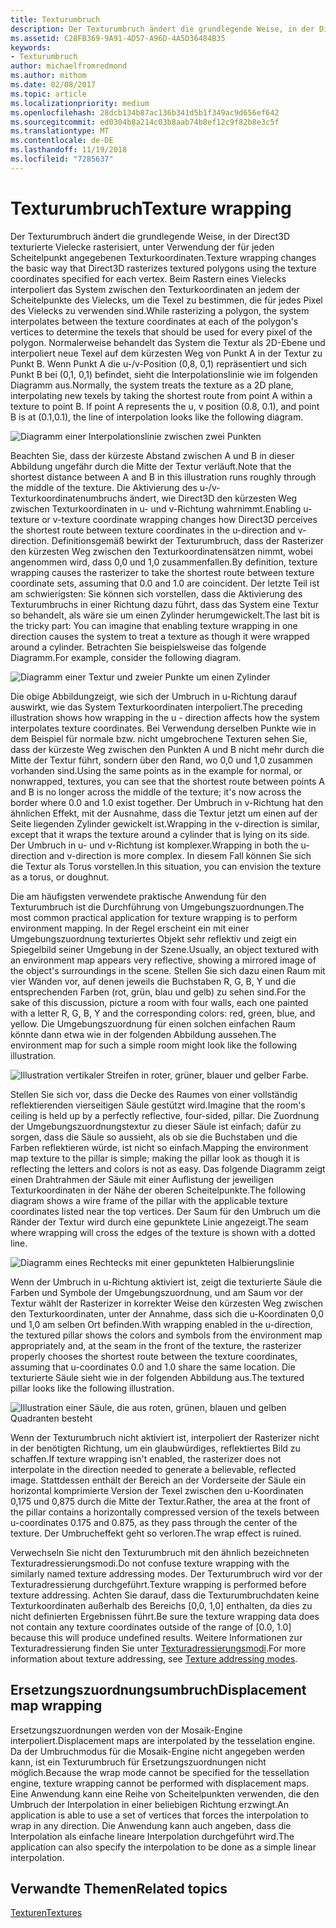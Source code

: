 ```yaml
---
title: Texturumbruch
description: Der Texturumbruch ändert die grundlegende Weise, in der Direct3D texturierte Vielecke rasterisiert, unter Verwendung der für jeden Scheitelpunkt angegebenen Texturkoordinaten.
ms.assetid: C28FB369-9A91-4D57-A96D-4A5D36484B35
keywords:
- Texturumbruch
author: michaelfromredmond
ms.author: mithom
ms.date: 02/08/2017
ms.topic: article
ms.localizationpriority: medium
ms.openlocfilehash: 28dcb134b87ac136b341d5b1f349ac9d656ef642
ms.sourcegitcommit: ed0304b8a214c03b8aab74b8ef12c9f82b8e3c5f
ms.translationtype: MT
ms.contentlocale: de-DE
ms.lasthandoff: 11/19/2018
ms.locfileid: "7285637"
---
```

# <a name="texture-wrapping"></a><span data-ttu-id="0cf2b-104">Texturumbruch</span><span class="sxs-lookup"><span data-stu-id="0cf2b-104">Texture wrapping</span></span>


<span data-ttu-id="0cf2b-105">Der Texturumbruch ändert die grundlegende Weise, in der Direct3D texturierte Vielecke rasterisiert, unter Verwendung der für jeden Scheitelpunkt angegebenen Texturkoordinaten.</span><span class="sxs-lookup"><span data-stu-id="0cf2b-105">Texture wrapping changes the basic way that Direct3D rasterizes textured polygons using the texture coordinates specified for each vertex.</span></span> <span data-ttu-id="0cf2b-106">Beim Rastern eines Vielecks interpoliert das System zwischen den Texturkoordinaten an jedem der Scheitelpunkte des Vielecks, um die Texel zu bestimmen, die für jedes Pixel des Vielecks zu verwenden sind.</span><span class="sxs-lookup"><span data-stu-id="0cf2b-106">While rasterizing a polygon, the system interpolates between the texture coordinates at each of the polygon's vertices to determine the texels that should be used for every pixel of the polygon.</span></span> <span data-ttu-id="0cf2b-107">Normalerweise behandelt das System die Textur als 2D-Ebene und interpoliert neue Texel auf dem kürzesten Weg von Punkt A in der Textur zu Punkt B. Wenn Punkt A die u-/v-Position (0,8, 0,1) repräsentiert und sich Punkt B bei (0,1, 0,1) befindet, sieht die Interpolationslinie wie im folgenden Diagramm aus.</span><span class="sxs-lookup"><span data-stu-id="0cf2b-107">Normally, the system treats the texture as a 2D plane, interpolating new texels by taking the shortest route from point A within a texture to point B. If point A represents the u, v position (0.8, 0.1), and point B is at (0.1,0.1), the line of interpolation looks like the following diagram.</span></span>

![Diagramm einer Interpolationslinie zwischen zwei Punkten](images/interp1.png)

<span data-ttu-id="0cf2b-109">Beachten Sie, dass der kürzeste Abstand zwischen A und B in dieser Abbildung ungefähr durch die Mitte der Textur verläuft.</span><span class="sxs-lookup"><span data-stu-id="0cf2b-109">Note that the shortest distance between A and B in this illustration runs roughly through the middle of the texture.</span></span> <span data-ttu-id="0cf2b-110">Die Aktivierung des u-/v-Texturkoordinatenumbruchs ändert, wie Direct3D den kürzesten Weg zwischen Texturkoordinaten in u- und v-Richtung wahrnimmt.</span><span class="sxs-lookup"><span data-stu-id="0cf2b-110">Enabling u-texture or v-texture coordinate wrapping changes how Direct3D perceives the shortest route between texture coordinates in the u-direction and v-direction.</span></span> <span data-ttu-id="0cf2b-111">Definitionsgemäß bewirkt der Texturumbruch, dass der Rasterizer den kürzesten Weg zwischen den Texturkoordinatensätzen nimmt, wobei angenommen wird, dass 0,0 und 1,0 zusammenfallen.</span><span class="sxs-lookup"><span data-stu-id="0cf2b-111">By definition, texture wrapping causes the rasterizer to take the shortest route between texture coordinate sets, assuming that 0.0 and 1.0 are coincident.</span></span> <span data-ttu-id="0cf2b-112">Der letzte Teil ist am schwierigsten: Sie können sich vorstellen, dass die Aktivierung des Texturumbruchs in einer Richtung dazu führt, dass das System eine Textur so behandelt, als wäre sie um einen Zylinder herumgewickelt.</span><span class="sxs-lookup"><span data-stu-id="0cf2b-112">The last bit is the tricky part: You can imagine that enabling texture wrapping in one direction causes the system to treat a texture as though it were wrapped around a cylinder.</span></span> <span data-ttu-id="0cf2b-113">Betrachten Sie beispielsweise das folgende Diagramm.</span><span class="sxs-lookup"><span data-stu-id="0cf2b-113">For example, consider the following diagram.</span></span>

![Diagramm einer Textur und zweier Punkte um einen Zylinder](images/interp2.png)

<span data-ttu-id="0cf2b-115">Die obige Abbildungzeigt, wie sich der Umbruch in u-Richtung darauf auswirkt, wie das System Texturkoordinaten interpoliert.</span><span class="sxs-lookup"><span data-stu-id="0cf2b-115">The preceding illustration shows how wrapping in the u - direction affects how the system interpolates texture coordinates.</span></span> <span data-ttu-id="0cf2b-116">Bei Verwendung derselben Punkte wie in dem Beispiel für normale bzw. nicht umgebrochene Texturen sehen Sie, dass der kürzeste Weg zwischen den Punkten A und B nicht mehr durch die Mitte der Textur führt, sondern über den Rand, wo 0,0 und 1,0 zusammen vorhanden sind.</span><span class="sxs-lookup"><span data-stu-id="0cf2b-116">Using the same points as in the example for normal, or nonwrapped, textures, you can see that the shortest route between points A and B is no longer across the middle of the texture; it's now across the border where 0.0 and 1.0 exist together.</span></span> <span data-ttu-id="0cf2b-117">Der Umbruch in v-Richtung hat den ähnlichen Effekt, mit der Ausnahme, dass die Textur jetzt um einen auf der Seite liegenden Zylinder gewickelt ist.</span><span class="sxs-lookup"><span data-stu-id="0cf2b-117">Wrapping in the v-direction is similar, except that it wraps the texture around a cylinder that is lying on its side.</span></span> <span data-ttu-id="0cf2b-118">Der Umbruch in u- und v-Richtung ist komplexer.</span><span class="sxs-lookup"><span data-stu-id="0cf2b-118">Wrapping in both the u-direction and v-direction is more complex.</span></span> <span data-ttu-id="0cf2b-119">In diesem Fall können Sie sich die Textur als Torus vorstellen.</span><span class="sxs-lookup"><span data-stu-id="0cf2b-119">In this situation, you can envision the texture as a torus, or doughnut.</span></span>

<span data-ttu-id="0cf2b-120">Die am häufigsten verwendete praktische Anwendung für den Texturumbruch ist die Durchführung von Umgebungszuordnungen.</span><span class="sxs-lookup"><span data-stu-id="0cf2b-120">The most common practical application for texture wrapping is to perform environment mapping.</span></span> <span data-ttu-id="0cf2b-121">In der Regel erscheint ein mit einer Umgebungszuordnung texturiertes Objekt sehr reflektiv und zeigt ein Spiegelbild seiner Umgebung in der Szene.</span><span class="sxs-lookup"><span data-stu-id="0cf2b-121">Usually, an object textured with an environment map appears very reflective, showing a mirrored image of the object's surroundings in the scene.</span></span> <span data-ttu-id="0cf2b-122">Stellen Sie sich dazu einen Raum mit vier Wänden vor, auf denen jeweils die Buchstaben R, G, B, Y und die entsprechenden Farben (rot, grün, blau und gelb) zu sehen sind.</span><span class="sxs-lookup"><span data-stu-id="0cf2b-122">For the sake of this discussion, picture a room with four walls, each one painted with a letter R, G, B, Y and the corresponding colors: red, green, blue, and yellow.</span></span> <span data-ttu-id="0cf2b-123">Die Umgebungszuordnung für einen solchen einfachen Raum könnte dann etwa wie in der folgenden Abbildung aussehen.</span><span class="sxs-lookup"><span data-stu-id="0cf2b-123">The environment map for such a simple room might look like the following illustration.</span></span>

![Illustration vertikaler Streifen in roter, grüner, blauer und gelber Farbe.](images/envmap.png)

<span data-ttu-id="0cf2b-125">Stellen Sie sich vor, dass die Decke des Raumes von einer vollständig reflektierenden vierseitigen Säule gestützt wird.</span><span class="sxs-lookup"><span data-stu-id="0cf2b-125">Imagine that the room's ceiling is held up by a perfectly reflective, four-sided, pillar.</span></span> <span data-ttu-id="0cf2b-126">Die Zuordnung der Umgebungszuordnungstextur zu dieser Säule ist einfach; dafür zu sorgen, dass die Säule so aussieht, als ob sie die Buchstaben und die Farben reflektieren würde, ist nicht so einfach.</span><span class="sxs-lookup"><span data-stu-id="0cf2b-126">Mapping the environment map texture to the pillar is simple; making the pillar look as though it is reflecting the letters and colors is not as easy.</span></span> <span data-ttu-id="0cf2b-127">Das folgende Diagramm zeigt einen Drahtrahmen der Säule mit einer Auflistung der jeweiligen Texturkoordinaten in der Nähe der oberen Scheitelpunkte.</span><span class="sxs-lookup"><span data-stu-id="0cf2b-127">The following diagram shows a wire frame of the pillar with the applicable texture coordinates listed near the top vertices.</span></span> <span data-ttu-id="0cf2b-128">Der Saum für den Umbruch um die Ränder der Textur wird durch eine gepunktete Linie angezeigt.</span><span class="sxs-lookup"><span data-stu-id="0cf2b-128">The seam where wrapping will cross the edges of the texture is shown with a dotted line.</span></span>

![Diagramm eines Rechtecks mit einer gepunkteten Halbierungslinie](images/seam.png)

<span data-ttu-id="0cf2b-130">Wenn der Umbruch in u-Richtung aktiviert ist, zeigt die texturierte Säule die Farben und Symbole der Umgebungszuordnung, und am Saum vor der Textur wählt der Rasterizer in korrekter Weise den kürzesten Weg zwischen den Texturkoordinaten, unter der Annahme, dass sich die u-Koordinaten 0,0 und 1,0 am selben Ort befinden.</span><span class="sxs-lookup"><span data-stu-id="0cf2b-130">With wrapping enabled in the u-direction, the textured pillar shows the colors and symbols from the environment map appropriately and, at the seam in the front of the texture, the rasterizer properly chooses the shortest route between the texture coordinates, assuming that u-coordinates 0.0 and 1.0 share the same location.</span></span> <span data-ttu-id="0cf2b-131">Die texturierte Säule sieht wie in der folgenden Abbildung aus.</span><span class="sxs-lookup"><span data-stu-id="0cf2b-131">The textured pillar looks like the following illustration.</span></span>

![Illustration einer Säule, die aus roten, grünen, blauen und gelben Quadranten besteht](images/tex-seam.png)

<span data-ttu-id="0cf2b-133">Wenn der Texturumbruch nicht aktiviert ist, interpoliert der Rasterizer nicht in der benötigten Richtung, um ein glaubwürdiges, reflektiertes Bild zu schaffen.</span><span class="sxs-lookup"><span data-stu-id="0cf2b-133">If texture wrapping isn't enabled, the rasterizer does not interpolate in the direction needed to generate a believable, reflected image.</span></span> <span data-ttu-id="0cf2b-134">Stattdessen enthält der Bereich an der Vorderseite der Säule ein horizontal komprimierte Version der Texel zwischen den u-Koordinaten 0,175 und 0,875 durch die Mitte der Textur.</span><span class="sxs-lookup"><span data-stu-id="0cf2b-134">Rather, the area at the front of the pillar contains a horizontally compressed version of the texels between u-coordinates 0.175 and 0.875, as they pass through the center of the texture.</span></span> <span data-ttu-id="0cf2b-135">Der Umbrucheffekt geht so verloren.</span><span class="sxs-lookup"><span data-stu-id="0cf2b-135">The wrap effect is ruined.</span></span>

<span data-ttu-id="0cf2b-136">Verwechseln Sie nicht den Texturumbruch mit den ähnlich bezeichneten Texturadressierungsmodi.</span><span class="sxs-lookup"><span data-stu-id="0cf2b-136">Do not confuse texture wrapping with the similarly named texture addressing modes.</span></span> <span data-ttu-id="0cf2b-137">Der Texturumbruch wird vor der Texturadressierung durchgeführt.</span><span class="sxs-lookup"><span data-stu-id="0cf2b-137">Texture wrapping is performed before texture addressing.</span></span> <span data-ttu-id="0cf2b-138">Achten Sie darauf, dass die Texturumbruchdaten keine Texturkoordinaten außerhalb des Bereichs \[0,0, 1,0\] enthalten, da dies zu nicht definierten Ergebnissen führt.</span><span class="sxs-lookup"><span data-stu-id="0cf2b-138">Be sure the texture wrapping data does not contain any texture coordinates outside of the range of \[0.0, 1.0\] because this will produce undefined results.</span></span> <span data-ttu-id="0cf2b-139">Weitere Informationen zur Texturadressierung finden Sie unter [Texturadressierungsmodi](texture-addressing-modes.md).</span><span class="sxs-lookup"><span data-stu-id="0cf2b-139">For more information about texture addressing, see [Texture addressing modes](texture-addressing-modes.md).</span></span>

## <a name="span-iddisplacementmapwrappingspanspan-iddisplacementmapwrappingspanspan-iddisplacementmapwrappingspandisplacement-map-wrapping"></a><span data-ttu-id="0cf2b-140"><span id="Displacement_Map_Wrapping"></span><span id="displacement_map_wrapping"></span><span id="DISPLACEMENT_MAP_WRAPPING"></span>Ersetzungszuordnungsumbruch</span><span class="sxs-lookup"><span data-stu-id="0cf2b-140"><span id="Displacement_Map_Wrapping"></span><span id="displacement_map_wrapping"></span><span id="DISPLACEMENT_MAP_WRAPPING"></span>Displacement map wrapping</span></span>


<span data-ttu-id="0cf2b-141">Ersetzungszuordnungen werden von der Mosaik-Engine interpoliert.</span><span class="sxs-lookup"><span data-stu-id="0cf2b-141">Displacement maps are interpolated by the tesselation engine.</span></span> <span data-ttu-id="0cf2b-142">Da der Umbruchmodus für die Mosaik-Engine nicht angegeben werden kann, ist ein Texturumbruch für Ersetzungszuordnungen nicht möglich.</span><span class="sxs-lookup"><span data-stu-id="0cf2b-142">Because the wrap mode cannot be specified for the tessellation engine, texture wrapping cannot be performed with displacement maps.</span></span> <span data-ttu-id="0cf2b-143">Eine Anwendung kann eine Reihe von Scheitelpunkten verwenden, die den Umbruch der Interpolation in einer beliebigen Richtung erzwingt.</span><span class="sxs-lookup"><span data-stu-id="0cf2b-143">An application is able to use a set of vertices that forces the interpolation to wrap in any direction.</span></span> <span data-ttu-id="0cf2b-144">Die Anwendung kann auch angeben, dass die Interpolation als einfache lineare Interpolation durchgeführt wird.</span><span class="sxs-lookup"><span data-stu-id="0cf2b-144">The application can also specify the interpolation to be done as a simple linear interpolation.</span></span>

## <a name="span-idrelated-topicsspanrelated-topics"></a><span data-ttu-id="0cf2b-145"><span id="related-topics"></span>Verwandte Themen</span><span class="sxs-lookup"><span data-stu-id="0cf2b-145"><span id="related-topics"></span>Related topics</span></span>


[<span data-ttu-id="0cf2b-146">Texturen</span><span class="sxs-lookup"><span data-stu-id="0cf2b-146">Textures</span></span>](textures.md)

 

 




